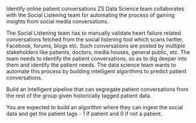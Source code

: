 Identify online patient conversations
ZS Data Science team collaborates with the Social Listening team for automating the process of gaining insights from social media conversations.

The Social Listening team has to manually validate heart failure related conversations fetched from the social listening tool which scans twitter, Facebook, forums, blogs etc.  Such conversations are posted by multiple stakeholders like patients, doctors, media houses, general public, etc. The team needs to identify the patient conversations, so as to dig deeper into them and identify the patient needs. The data science team wants to automate this process by building intelligent algorithms to predict patient conversations.

Build an Intelligent pipeline that can segregate patient conversations from the rest of the group given historically tagged patient data.

You are expected to build an algorithm where they can ingest the social data and get the patient tags - 1 if patient and 0 if not a patient.
